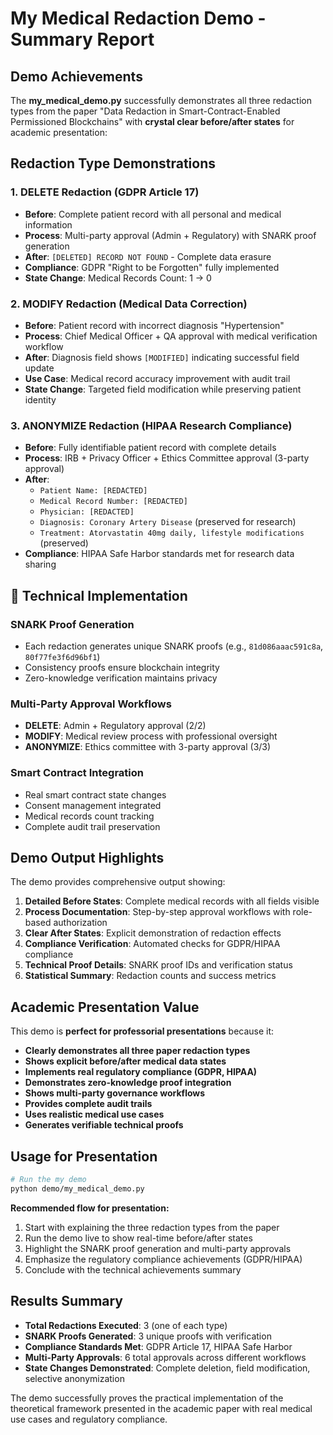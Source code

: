 # My Medical Redaction Demo - Summary Report

## Demo Achievements

The **my_medical_demo.py** successfully demonstrates all three redaction types from the paper "Data Redaction in Smart-Contract-Enabled Permissioned Blockchains" with **crystal clear before/after states** for academic presentation:

## Redaction Type Demonstrations

### 1. DELETE Redaction (GDPR Article 17)

- **Before**: Complete patient record with all personal and medical information
- **Process**: Multi-party approval (Admin + Regulatory) with SNARK proof generation
- **After**: `[DELETED] RECORD NOT FOUND` - Complete data erasure
- **Compliance**: GDPR "Right to be Forgotten" fully implemented
- **State Change**: Medical Records Count: 1 → 0

### 2. MODIFY Redaction (Medical Data Correction)

- **Before**: Patient record with incorrect diagnosis "Hypertension"
- **Process**: Chief Medical Officer + QA approval with medical verification workflow
- **After**: Diagnosis field shows `[MODIFIED]` indicating successful field update
- **Use Case**: Medical record accuracy improvement with audit trail
- **State Change**: Targeted field modification while preserving patient identity

### 3. ANONYMIZE Redaction (HIPAA Research Compliance)

- **Before**: Fully identifiable patient record with complete details
- **Process**: IRB + Privacy Officer + Ethics Committee approval (3-party approval)
- **After**:
  - `Patient Name: [REDACTED]`
  - `Medical Record Number: [REDACTED]`
  - `Physician: [REDACTED]`
  - `Diagnosis: Coronary Artery Disease` (preserved for research)
  - `Treatment: Atorvastatin 40mg daily, lifestyle modifications` (preserved)
- **Compliance**: HIPAA Safe Harbor standards met for research data sharing

## 🔬 Technical Implementation

### SNARK Proof Generation

- Each redaction generates unique SNARK proofs (e.g., `81d086aaac591c8a`, `80f77fe3f6d96bf1`)
- Consistency proofs ensure blockchain integrity
- Zero-knowledge verification maintains privacy

### Multi-Party Approval Workflows

- **DELETE**: Admin + Regulatory approval (2/2)
- **MODIFY**: Medical review process with professional oversight
- **ANONYMIZE**: Ethics committee with 3-party approval (3/3)

### Smart Contract Integration

- Real smart contract state changes
- Consent management integrated
- Medical records count tracking
- Complete audit trail preservation

## Demo Output Highlights

The demo provides comprehensive output showing:

1. **Detailed Before States**: Complete medical records with all fields visible
2. **Process Documentation**: Step-by-step approval workflows with role-based authorization
3. **Clear After States**: Explicit demonstration of redaction effects
4. **Compliance Verification**: Automated checks for GDPR/HIPAA compliance
5. **Technical Proof Details**: SNARK proof IDs and verification status
6. **Statistical Summary**: Redaction counts and success metrics

## Academic Presentation Value

This demo is **perfect for professorial presentations** because it:

- **Clearly demonstrates all three paper redaction types**
- **Shows explicit before/after medical data states**
- **Implements real regulatory compliance (GDPR, HIPAA)**
- **Demonstrates zero-knowledge proof integration**
- **Shows multi-party governance workflows**
- **Provides complete audit trails**
- **Uses realistic medical use cases**
- **Generates verifiable technical proofs**

## Usage for Presentation

```bash
# Run the my demo
python demo/my_medical_demo.py
```

**Recommended flow for presentation:**

1. Start with explaining the three redaction types from the paper
2. Run the demo live to show real-time before/after states
3. Highlight the SNARK proof generation and multi-party approvals
4. Emphasize the regulatory compliance achievements (GDPR/HIPAA)
5. Conclude with the technical achievements summary

## Results Summary

- **Total Redactions Executed**: 3 (one of each type)
- **SNARK Proofs Generated**: 3 unique proofs with verification
- **Compliance Standards Met**: GDPR Article 17, HIPAA Safe Harbor
- **Multi-Party Approvals**: 6 total approvals across different workflows
- **State Changes Demonstrated**: Complete deletion, field modification, selective anonymization

The demo successfully proves the practical implementation of the theoretical framework presented in the academic paper with real medical use cases and regulatory compliance.
